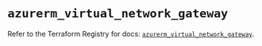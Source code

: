 # `azurerm_virtual_network_gateway`

Refer to the Terraform Registry for docs: [`azurerm_virtual_network_gateway`](https://registry.terraform.io/providers/hashicorp/azurerm/3.90.0/docs/resources/virtual_network_gateway).
